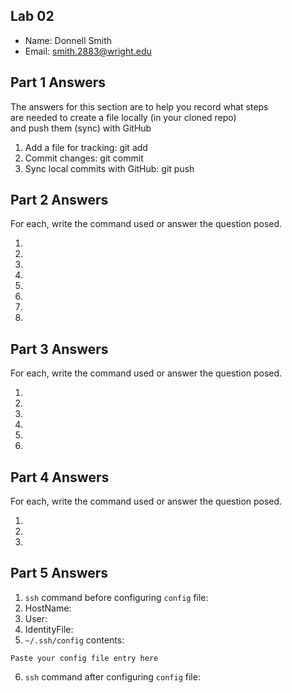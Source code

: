 ## Lab 02

- Name: Donnell Smith
- Email: smith.2883@wright.edu

## Part 1 Answers

The answers for this section are to help you record what steps  
are needed to create a file locally (in your cloned repo)  
and push them (sync) with GitHub

1. Add a file for tracking: git add
2. Commit changes: git commit
3. Sync local commits with GitHub: git push

## Part 2 Answers

For each, write the command used or answer the question posed.

1.
2.
3.
4.
5.
6.
7.
8.

## Part 3 Answers

For each, write the command used or answer the question posed.

1.
2.
3.
4.
5.
6.

## Part 4 Answers

For each, write the command used or answer the question posed.

1.
2.
3.

## Part 5 Answers

1. `ssh` command before configuring `config` file:
2. HostName:
3. User:
4. IdentityFile:
5. `~/.ssh/config` contents:

```
Paste your config file entry here
```

6. `ssh` command after configuring `config` file:
